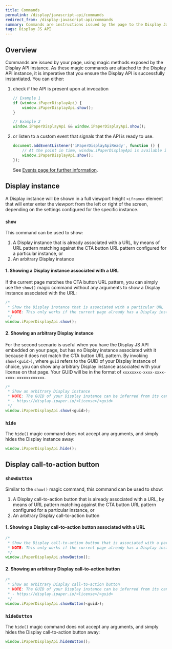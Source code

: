 ```yaml
---
title: Commands
permalink: /display/javascript-api/commands
redirect_from: /display-javascript-api/commands
summary: Commands are instructions issued by the page to the Display JavaScript API. Commands can be invoked by calling magic methods, which can be accessed directly from the API instance.
tags: Display JS API
---
```


## Overview

Commands are issued by your page, using magic methods exposed by the Display API instance. As these magic commands are attached to the Display API instance, it is imperative that you ensure the Display API is successfully instantiated. You can either:

1. check if the API is present upon at invocation

    ```js
    // Example 1
    if (window.iPaperDisplayApi) {
        window.iPaperDisplayApi.show();
    }

    // Example 2
    window.iPaperDisplayApi && window.iPaperDisplayApi.show();
    ```

2. or listen to a custom event that signals that the API is ready to use.

    ```js
    document.addEventListener('iPaperDisplayApiReady', function () {
        // At the point in time, window.iPaperDisplayApi is available in the global scope
        window.iPaperDisplayApi.show();
    });
    ```

     See [Events page for further information](/display-javascript-api/events).

## Display instance

A Display instance will be shown in a full viewport height `<iframe>` element that will enter enter the viewport from the left or right of the screen, depending on the settings configured for the specific instance.

### `show`

This command can be used to show:

1. A Display instance that is already associated with a URL, by means of URL pattern matching against the CTA button URL pattern configured for a particular instance, or
2. An arbitrary Display instance

#### 1. Showing a Display instance associated with a URL

If the current page matches the CTA button URL pattern, you can simply use the `show()` magic command without any arguments to show a Display instance associated with the URL:

```js
/*
 * Show the Display instance that is associated with a particular URL
 * NOTE: This only works if the current page already has a Display instance associated with it.
 */
window.iPaperDisplayApi.show();
```

#### 2. Showing an arbitrary Display instance

For the second scenario is useful when you have the Display JS API embedded on your page, but has no Display instance associated with it because it does not match the CTA button URL pattern. By invoking `show(<guid>)`, where `guid` refers to the GUID of your Display instance of choice, you can show any arbitrary Display instance associated with your license on that page. Your GUID will be in the format of `xxxxxxxx-xxxx-xxxx-xxxx-xxxxxxxxxxxx`.

```js
/*
 * Show an arbitrary Display instance
 * NOTE: The GUID of your Display instance can be inferred from its canonical URL in the following format:
 * - https://display.ipaper.io/<license>/<guid>
 */
window.iPaperDisplayApi.show(<guid>);
```

### `hide`

The `hide()` magic command does not accept any arguments, and simply hides the Display instance away:

```js
window.iPaperDisplayApi.hide();
```

## Display call-to-action button

### `showButton`

Similar to the `show()` magic command, this command can be used to show:

1. A Display call-to-action button that is already associated with a URL, by means of URL pattern matching against the CTA button URL pattern configured for a particular instance, or
2. An arbitrary Display call-to-action button

#### 1. Showing a Display call-to-action button associated with a URL

```js
/*
 * Show the Display call-to-action button that is associated with a particular URL
 * NOTE: This only works if the current page already has a Display instance associated with it.
 */ 
window.iPaperDisplayApi.showButton();
```

#### 2. Showing an arbitrary Display call-to-action button

```js
/*
 * Show an arbitrary Display call-to-action button
 * NOTE: The GUID of your Display instance can be inferred from its canonical URL in the following format:
 * - https://display.ipaper.io/<license>/<guid>
 */
window.iPaperDisplayApi.showButton(<guid>);
```

### `hideButton`

The `hide()` magic command does not accept any arguments, and simply hides the Display call-to-action button away:

```js
window.iPaperDisplayApi.hideButton();
```